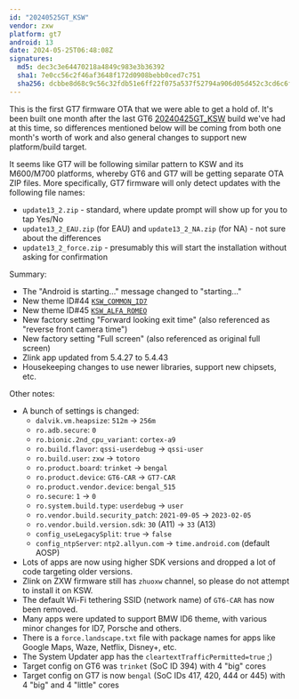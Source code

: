 ```yaml
---
id: "20240525GT_KSW"
vendor: zxw
platform: gt7
android: 13
date: 2024-05-25T06:48:08Z
signatures:
  md5: dec3c3e64470218a4849c983e3b36392
  sha1: 7e0cc56c2f46af3648f172d0908bebb0ced7c751
  sha256: dcbbe8d68c9c56c32fdb51e6ff22f075a537f52794a906d05d452c3cd6c6fe7c
---
```

This is the first GT7 firmware OTA that we were able to get a hold of. It's been built one month after the last GT6 [20240425GT_KSW](/headunits/updates/zxw/gt6/20240425GT_KSW) build we've had at this time, so differences mentioned below will be coming from both one month's worth of work and also general changes to support new platform/build target.

It seems like GT7 will be following similar pattern to KSW and its M600/M700 platforms, whereby GT6 and GT7 will be getting separate OTA ZIP files. More specifically, GT7 firmware will only detect updates with the following file names:
- `update13_2.zip` - standard, where update prompt will show up for you to tap Yes/No
- `update13_2_EAU.zip` (for EAU) and `update13_2_NA.zip` (for NA) - not sure about the differences
- `update13_2_force.zip` - presumably this will start the installation without asking for confirmation

Summary:
- The "Android is starting…" message changed to "starting…"
- New theme ID#44 [`KSW_COMMON_ID7`](/headunits/themes/zxw/44-ksw_common_id7)
- New theme ID#45 [`KSW_ALFA_ROMEO`](/headunits/themes/zxw/45-ksw_alfa_romeo)
- New factory setting "Forward looking exit time" (also referenced as "reverse front camera time")
- New factory setting "Full screen" (also referenced as original full screen)
- Zlink app updated from 5.4.27 to 5.4.43
- Housekeeping changes to use newer libraries, support new chipsets, etc.

Other notes:
- A bunch of settings is changed:
  - `dalvik.vm.heapsize`: `512m` -> `256m`
  - `ro.adb.secure`: `0`
  - `ro.bionic.2nd_cpu_variant`: `cortex-a9`
  - `ro.build.flavor`: `qssi-userdebug` -> `qssi-user`
  - `ro.build.user`: `zxw` -> `totoro`
  - `ro.product.board`: `trinket` -> `bengal`
  - `ro.product.device`: `GT6-CAR` -> `GT7-CAR`
  - `ro.product.vendor.device`: `bengal_515`
  - `ro.secure`: `1` -> `0`
  - `ro.system.build.type`: `userdebug` -> `user`
  - `ro.vendor.build.security_patch`: `2021-09-05` -> `2023-02-05`
  - `ro.vendor.build.version.sdk`: `30` (A11) -> `33` (A13)
  - `config_useLegacySplit`: `true` -> `false`
  - `config_ntpServer`: `ntp2.allyun.com` -> `time.android.com` (default AOSP)
- Lots of apps are now using higher SDK versions and dropped a lot of code targeting older versions.
- Zlink on ZXW firmware still has `zhuoxw` channel, so please do not attempt to install it on KSW.
- The default Wi-Fi tethering SSID (network name) of `GT6-CAR` has now been removed.
- Many apps were updated to support BMW ID6 theme, with various minor changes for ID7, Porsche and others.
- There is a `force.landscape.txt` file with package names for apps like Google Maps, Waze, Netflix, Disney+, etc.
- The System Updater app has the `cleartextTrafficPermitted=true` ;)
- Target config on GT6 was `trinket` (SoC ID 394) with 4 "big" cores
- Target config on GT7 is now `bengal` (SoC IDs 417, 420, 444 or 445) with 4 "big" and 4 "little" cores
